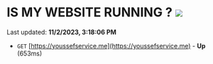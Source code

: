 # IS MY WEBSITE RUNNING ? [![](https://img.shields.io/static/v1?label=Sponsor&message=%E2%9D%A4&logo=GitHub&color=%23fe8e86)](https://github.com/sponsors/<username>)

Last updated: **11/2/2023, 3:18:06 PM**

- `GET` [https://youssefservice.me](https://youssefservice.me) - **Up** (653ms)
